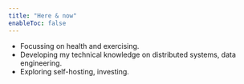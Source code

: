 ```yaml
---
title: "Here & now"
enableToc: false
---
```



- Focussing on health and exercising.
- Developing my technical knowledge on distributed systems, data engineering.
- Exploring self-hosting, investing.